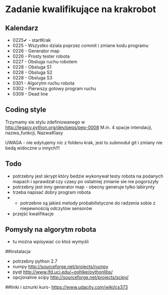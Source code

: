 # Zadanie kwalifikujące na krakrobot

## Kalendarz

* 0225✔ - startKrak 
* 0225 - Wszystko dziala poprzez commit i zmiane kodu programu
* 0226 - Generator map
* 0226 - Prosty tester robota
* 0227 - Obsluga ruchu robotem
* 0228 - Obsluga S1
* 0228 - Obsluga S2
* 0228 - Obsluga S3
* 0301 - Algorytm ruchu robota
* 0302 - Pierwszy gotowy program ruchu
* 0309 - Dead line

## Coding style

Trzymamy sie stylu zdefiniowanego w http://legacy.python.org/dev/peps/pep-0008
M.in. 4 spacje intendacji, nazwa_funkcji, NazwaKlasy

UWAGA - nie edytujemy nic z folderu krak, jest to submoduł git i zmiany nie bedą widoczne u innych!!!

## Todo

* potrzebny jest skrypt który bedzie wykonywał testy robota na podanych mapach i sprawdzał czy czasy po ostatniej zmianie sie nie pogorszyły
* potrzebny jest inny generator map - obecny generuje tylko labirynty
* trzeba napisać dobry program robota
* * potrzebne są jakieś metody probabilistyczne do radzenia sobie z niepewnością odczytów sensorów
* przejść kwalifikacje

## Pomysły na algorytm robota
* tu można wpisywać co ktoś wymyśli

##instalacja

* potrzebny python 2.7
* numpy http://sourceforge.net/projects/numpy
* pyqt http://www.lfd.uci.edu/~gohlke/pythonlibs/
* opcjonalnie scipy http://sourceforge.net/projects/scipy/


##linki i sznurki
kurs- https://www.udacity.com/wiki/cs373
